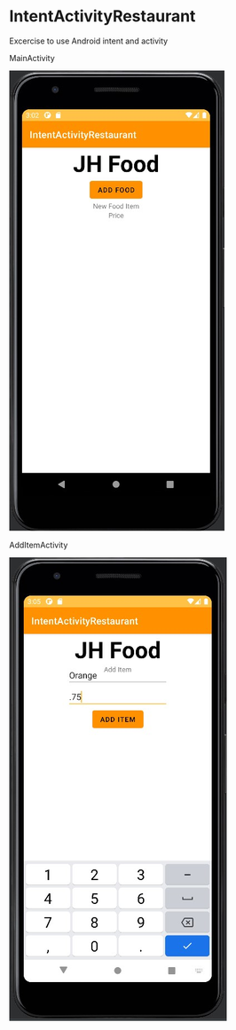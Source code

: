 # IntentActivityRestaurant
Excercise to use Android intent and activity


MainActivity


![Main Activity](https://github.com/James-H2o/IntentActivityRestaurant/blob/master/IntentActivityRestaurant_MainActivity.jpg)


AddItemActivity


![Add Item Activity](https://github.com/James-H2o/IntentActivityRestaurant/blob/master/IntentActivityRestaurant_AddItemActivity.jpg)
